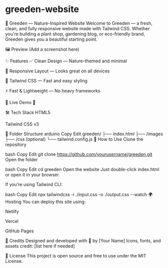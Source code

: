 # greeden-website
🌿 Greeden — Nature-Inspired Website
Welcome to Greeden — a fresh, clean, and fully responsive website made with Tailwind CSS. Whether you're building a plant shop, gardening blog, or eco-friendly brand, Greeden gives you a beautiful starting point.

🖼️ Preview
(Add a screenshot here)

✨ Features
✅ Clean Design — Nature-themed and minimal

📱 Responsive Layout — Looks great on all devices

🎨 Tailwind CSS — Fast and easy styling

⚡ Fast & Lightweight — No heavy frameworks

🚀 Live Demo
🔗 

🛠 Tech Stack
HTML5

Tailwind CSS v3

📂 Folder Structure
arduino
Copy
Edit
greeden/
├── index.html
├── /images
├── /css (optional)
└── tailwind.config.js
🧰 How to Use
Clone the repository

bash
Copy
Edit
git clone https://github.com/yourusername/greeden.git
Open the folder

bash
Copy
Edit
cd greeden
Open the website
Just double-click index.html or open it in your browser.

If you’re using Tailwind CLI:

bash
Copy
Edit
npx tailwindcss -i ./input.css -o ./output.css --watch
🌍 Hosting
You can deploy this site using:

Netlify

Vercel

GitHub Pages

🙌 Credits
Designed and developed with 💚 by [Your Name]
Icons, fonts, and assets credit: [list here if needed]

📄 License
This project is open source and free to use under the MIT License.
